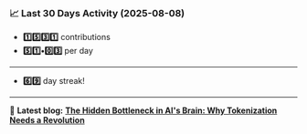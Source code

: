 <!--START_STATS-->
### 📈 Last 30 Days Activity (2025-08-08)  
- **1️⃣5️⃣3️⃣1️⃣** contributions  
- **5️⃣1️⃣•0️⃣3️⃣** per day
---
- **6️⃣9️⃣** day streak!
---
📝 **Latest blog:** [**The Hidden Bottleneck in AI's Brain: Why Tokenization Needs a Revolution**](https://andriak.com/blog/tokenization-revolution)
<!--END_STATS-->
